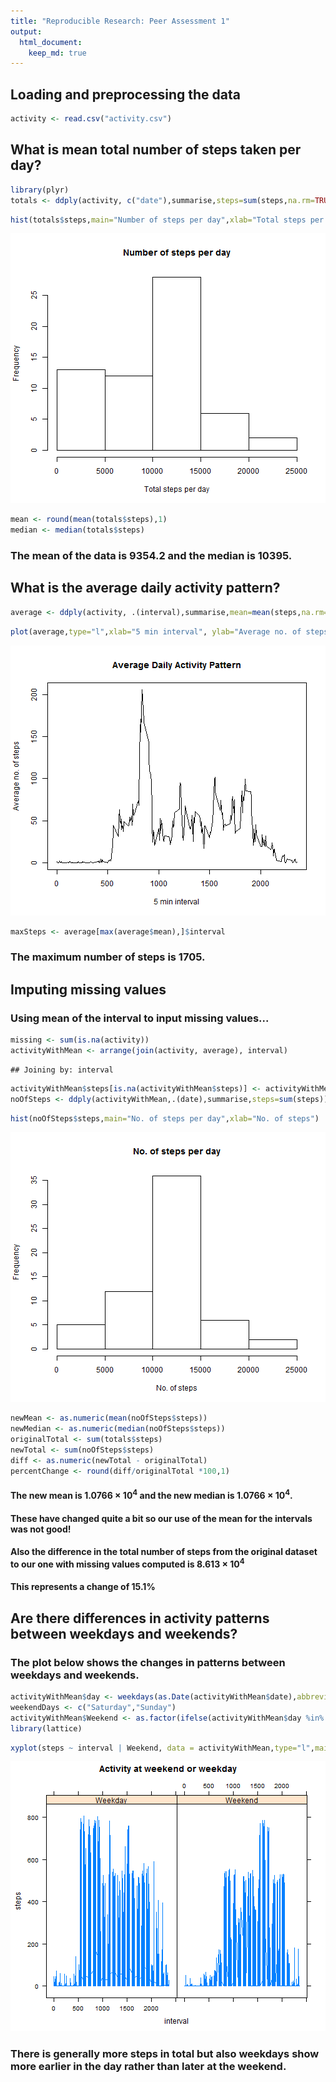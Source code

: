 ```yaml
---
title: "Reproducible Research: Peer Assessment 1"
output: 
  html_document:
    keep_md: true
---
```



## Loading and preprocessing the data

```r
activity <- read.csv("activity.csv")
```


## What is mean total number of steps taken per day?

```r
library(plyr)
totals <- ddply(activity, c("date"),summarise,steps=sum(steps,na.rm=TRUE))
```


```r
hist(totals$steps,main="Number of steps per day",xlab="Total steps per day")
```

![plot of chunk unnamed-chunk-3](figure/unnamed-chunk-3.png) 


```r
mean <- round(mean(totals$steps),1)
median <- median(totals$steps)
```
### The mean of the data is 9354.2 and the median is 10395.

## What is the average daily activity pattern?


```r
average <- ddply(activity, .(interval),summarise,mean=mean(steps,na.rm=TRUE))
```


```r
plot(average,type="l",xlab="5 min interval", ylab="Average no. of steps", main="Average Daily Activity Pattern")
```

![plot of chunk unnamed-chunk-6](figure/unnamed-chunk-6.png) 


```r
maxSteps <- average[max(average$mean),]$interval
```
### The maximum number of steps is 1705.

## Imputing missing values
### Using mean of the interval to input missing values...

```r
missing <- sum(is.na(activity))
activityWithMean <- arrange(join(activity, average), interval)
```

```
## Joining by: interval
```

```r
activityWithMean$steps[is.na(activityWithMean$steps)] <- activityWithMean$mean[is.na(activityWithMean$steps)]
noOfSteps <- ddply(activityWithMean,.(date),summarise,steps=sum(steps))
```


```r
hist(noOfSteps$steps,main="No. of steps per day",xlab="No. of steps")
```

![plot of chunk unnamed-chunk-9](figure/unnamed-chunk-9.png) 


```r
newMean <- as.numeric(mean(noOfSteps$steps))
newMedian <- as.numeric(median(noOfSteps$steps))
originalTotal <- sum(totals$steps)
newTotal <- sum(noOfSteps$steps)
diff <- as.numeric(newTotal - originalTotal)
percentChange <- round(diff/originalTotal *100,1)
```
#### The new mean is 1.0766 &times; 10<sup>4</sup> and the new median is 1.0766 &times; 10<sup>4</sup>. 
#### These have changed quite a bit so our use of the mean for the intervals was not good!
#### Also the difference in the total number of steps from the original dataset to our one with missing values computed is 8.613 &times; 10<sup>4</sup>
#### This represents a change of 15.1%

## Are there differences in activity patterns between weekdays and weekends?
### The plot below shows the changes in patterns between weekdays and weekends.

```r
activityWithMean$day <- weekdays(as.Date(activityWithMean$date),abbreviate=FALSE)
weekendDays <- c("Saturday","Sunday")
activityWithMean$Weekend <- as.factor(ifelse(activityWithMean$day %in% weekendDays, "Weekend","Weekday"))
library(lattice)
```


```r
xyplot(steps ~ interval | Weekend, data = activityWithMean,type="l",main="Activity at weekend or weekday")
```

![plot of chunk unnamed-chunk-12](figure/unnamed-chunk-12.png) 


### There is generally more steps in total but also weekdays show more earlier in the day rather than later at the weekend.

